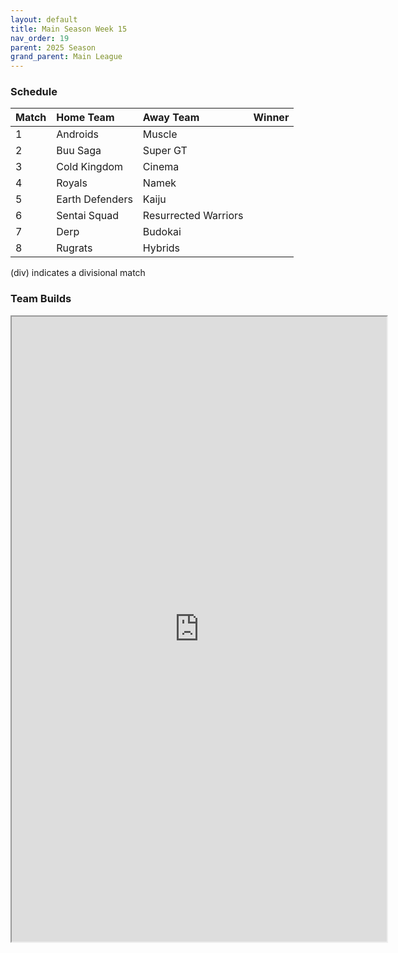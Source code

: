 ```yaml
---
layout: default
title: Main Season Week 15
nav_order: 19
parent: 2025 Season
grand_parent: Main League
---
```

### Schedule

|Match          |  Home Team            | Away Team        | Winner           |
| :-------------| :---------------------| :----------------| :----------------|
|1| Androids | Muscle | |
|2| Buu Saga | Super GT | |
|3| Cold Kingdom | Cinema | |
|4| Royals | Namek | |
|5| Earth Defenders | Kaiju | |
|6| Sentai Squad | Resurrected Warriors | |
|7| Derp | Budokai | |
|8| Rugrats | Hybrids | |


(div) indicates a divisional match

### Team Builds
 
<iframe width=600 height=1000 scrolling="yes" src="https://docs.google.com/document/d/e/2PACX-1vS-ts5hVjWwnnKqOW4eU-O5GrW3GXYMd40yoJeREbSEkyY4Ehh3yHAZb7sTymZr6Wjk9m_-0XMm1WvC/pub?embedded=true"></iframe>
